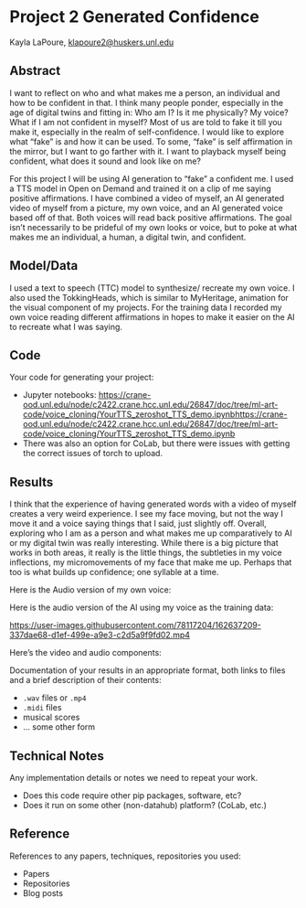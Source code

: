 # Project 2 Generated Confidence

Kayla LaPoure, klapoure2@huskers.unl.edu

## Abstract
I want to reflect on who and what makes me a person, an individual and how to be confident in that. I think many people ponder, especially in the age of digital twins and fitting in: Who am I? Is it me physically? My voice? What if I am not confident in myself? Most of us are told to fake it till you make it, especially in the realm of self-confidence. I would like to explore what “fake” is and how it can be used. To some, “fake” is self affirmation in the mirror, but I want to go farther with it. I want to playback myself being confident, what does it sound and look like on me?

For this project I will be using AI generation to “fake” a confident me. I used a TTS model in Open on Demand and trained it on a clip of me saying positive affirmations. I have combined a video of myself, an AI generated video of myself from a picture, my own voice, and an AI generated voice based off of that. Both voices will read back positive affirmations. The goal isn’t necessarily to be prideful of my own looks or voice, but to poke at what makes me an individual, a human, a digital twin, and confident.  

## Model/Data

I used a text to speech (TTC) model to synthesize/ recreate my own voice. 
I also used the TokkingHeads, which is similar to MyHeritage, animation for the visual component of my projects.
For the training data I recorded my own voice reading different affirmations in hopes to make it easier on the AI to recreate what I was saying.


## Code

Your code for generating your project:
- Jupyter notebooks: https://crane-ood.unl.edu/node/c2422.crane.hcc.unl.edu/26847/doc/tree/ml-art-code/voice_cloning/YourTTS_zeroshot_TTS_demo.ipynbhttps://crane-ood.unl.edu/node/c2422.crane.hcc.unl.edu/26847/doc/tree/ml-art-code/voice_cloning/YourTTS_zeroshot_TTS_demo.ipynb
- There was also an option for CoLab, but there were issues with getting the correct issues of torch to upload.

## Results

I think that the experience of having generated words with a video of myself creates a very weird experience. I see my face moving, but not the way I move it and a voice saying things that I said, just slightly off. Overall, exploring who I am as a person and what makes me up comparatively to AI or my digital twin was really interesting. While there is a big picture that works in both areas, it really is the little things, the subtleties in my voice inflections, my micromovements of my face that make me up. Perhaps that too is what builds up confidence; one syllable at a time. 

Here is the Audio version of my own voice:
 
Here is the audio version of the AI using my voice as the training data:

https://user-images.githubusercontent.com/78117204/162637209-337dae68-d1ef-499e-a9e3-c2d5a9f9fd02.mp4


 
Here’s the video and audio components:

Documentation of your results in an appropriate format, both links to files and a brief description of their contents:
- `.wav` files or `.mp4`
- `.midi` files
- musical scores
- ... some other form

## Technical Notes

Any implementation details or notes we need to repeat your work. 
- Does this code require other pip packages, software, etc?
- Does it run on some other (non-datahub) platform? (CoLab, etc.)

## Reference

References to any papers, techniques, repositories you used:
- Papers
- Repositories
- Blog posts
